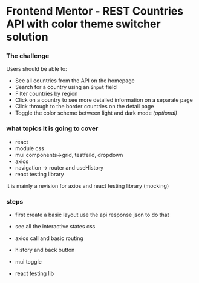 # Frontend Mentor - REST Countries API with color theme switcher solution

### The challenge

Users should be able to:

- See all countries from the API on the homepage
- Search for a country using an `input` field
- Filter countries by region
- Click on a country to see more detailed information on a separate page
- Click through to the border countries on the detail page
- Toggle the color scheme between light and dark mode *(optional)*


### what topics it is going to cover

- react
- module css
- mui components->grid, testfeild, dropdown
- axios
- navigation -> router and useHistory
- react testing library

it is mainly a revision for axios and react testing library (mocking)

### steps

-   first create a basic layout 
    use the api response json to do that

-   see all the interactive states css

-   axios call and basic routing
-   history and back button
-   mui toggle
-   react testing lib